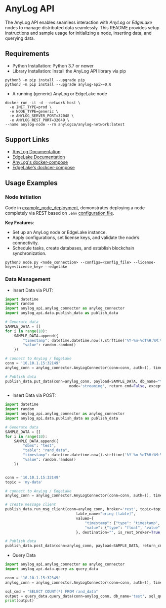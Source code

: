 # AnyLog API 

The AnyLog API enables seamless interaction with _AnyLog_ or _EdgeLake_ nodes to manage distributed data seamlessly. 
This README provides setup instructions and sample usage for initializing a node, inserting data, and querying data.

## Requirements
* Python Installation: Python 3.7 or newer
* Library Installation: Install the AnyLog API library via pip
```shell
python3 -m pip install --upgrade pip
python3 -m pip install --upgrade anylog-api>=0.0
```
* A running (generic) AnyLog or EdgeLake node
```shell
docker run -it -d --network host \
  -e INIT_TYPE=prod \
  -e NODE_TYPE=generic \
  -e ANYLOG_SERVER_PORT=32048 \
  -e ANYLOG_REST_PORT=32049 \
--name anylog-node --rm anylogco/anylog-network:latest  
```

## Support Links
* [AnyLog Documentation](https://github.com/AnyLog-co/documentation/)
* [EdgeLake Documentation](https://edgelake.github.io/)
* [AnyLog's docker-compose](https://github.com/AnyLog-co/docker-compose)
* [EdgeLake's dockcer-compose](https://github.com/EdgeLake/docker-compose)

## Usage Examples

### Node Initiation  
Code in [example_node_deployment](example_node_deployment), demonstrates deploying a node completely via REST based on
`.env` [configuration file](configs/). 

**Key Features**: 
* Set up an AnyLog node or EdgeLake instance.
* Apply configurations, set license keys, and validate the node’s connectivity. 
* Schedule tasks, create databases, and establish blockchain synchronization.

```shell
python3 node.py <node_connection> --configs=<config_file> --license-key=<license_key> --edgelake
```

### Data Management
* Insert Data via PUT: 
```python
import datetime
import random 
import anylog_api.anylog_connector as anylog_connector
import anylog_api.data.publish_data as publish_data

# Generate data
SAMPLE_DATA = [] 
for i in range(10):
    SAMPLE_DATA.append({
        "timestamp": datetime.datetime.now().strftime('%Y-%m-%dT%H:%M:%S.%f'),
        "value": random.random()
    })

# connect to AnyLog / EdgeLake
conn = '10.10.1.15:32149'
anylog_conn = anylog_connector.AnyLogConnector(conn=conn, auth=(), timeout=30)

# Publish data
publish_data.put_data(conn=anylog_conn, payload=SAMPLE_DATA, db_name="test", table_name="rand_data",
                             mode='streaming', return_cmd=False, exception=True)
```
* Insert Data via POST: 
```python
import datetime
import random 
import anylog_api.anylog_connector as anylog_connector
import anylog_api.data.publish_data as publish_data

# Generate data
SAMPLE_DATA = [] 
for i in range(10):
    SAMPLE_DATA.append({
        "dbms": "test", 
        "table": "rand_data",
        "timestamp": datetime.datetime.now().strftime('%Y-%m-%dT%H:%M:%S.%f'),
        "value": random.random()
    })


conn = '10.10.1.15:32149'
topic = 'my-data'

# connect to AnyLog / EdgeLake
anylog_conn = anylog_connector.AnyLogConnector(conn=conn, auth=(), timeout=30) 

# create message client
publish_data.run_msg_client(conn=anylog_conn, broker='rest', topic=topic, db_name="bring [dbms]",
                                table_name="bring [table]",
                                values={
                                    "timestamp": {"type": "timestamp", "value": "bring [timestamp]"},
                                    "value": {"type": "float", "value": "bring [value]"}
                                }, destination="", is_rest_broker=True, view_help=False, return_cmd=False, exception=True)

# Publish data
publish_data.post_data(conn=anylog_conn, payload=SAMPLE_DATA, return_cmd=False, exception=True)
```
* Query Data

```python
import anylog_api.anylog_connector as anylog_connector
import anylog_api.data.query as query_data

conn = '10.10.1.15:32349'
anylog_conn = anylog_connector.AnyLogConnector(conn=conn, auth=(), timeout=30)

sql_cmd = "SELECT COUNT(*) FROM rand_data"
output = query_data.query_data(conn=anylog_conn, db_name='test', sql_query=sql_cmd, output_format='table')
print(output)
```


